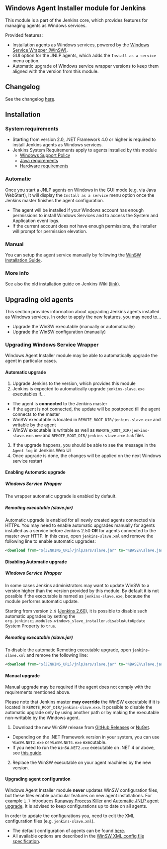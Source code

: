 Windows Agent Installer module for Jenkins
---

This module is a part of the Jenkins core, which provides features for managing agents as Windows services.

Provided features:

* Installation agents as Windows services, powered by the [Windows Service Wrapper (WinSW)](https://github.com/kohsuke/winsw).
* GUI option for the JNLP agents, which adds the `Install as a service` menu option.
* Automatic upgrade of Windows service wrapper versions to keep them aligned with the version from this module.

## Changelog

See the changelog [here](./CHANGELOG.md).

## Installation 

### System requirements

* Starting from version 2.0, .NET Framework 4.0 or higher is required to install Jenkins agents as Windows services.
* Jenkins System Requirements apply to agents installed by this module
  * [Windows Support Policy](https://www.jenkins.io/doc/administration/requirements/windows/)
  * [Java requirements](https://www.jenkins.io/doc/administration/requirements/java/)
  * [Hardware requirements](https://www.jenkins.io/doc/book/installing/#prerequisites)

### Automatic

Once you start a JNLP agents on Windows in the GUI mode (e.g. via Java WebStart), 
It will display the `Install as a service` menu option once the Jenkins master finishes the agent configuration.

* The agent will be installed if your Windows account has enough permissions to install Windows Services and to access the System and Application event logs.
* If the current account does not have enough permissions, the installer will prompt for permission elevation.

### Manual

You can setup the agent service manually by following the [WinSW Installation Guide](https://github.com/kohsuke/winsw/blob/master/doc/installation.md#winsw-installation-guide).

### More info

See also the old installation guide on Jenkins Wiki
([link](https://wiki.jenkins-ci.org/display/JENKINS/Installing+Jenkins+as+a+Windows+service)).


## Upgrading old agents

<!-- TODO: It s a temporary location of the guidelines. They will be moved to Jenkins.io soon -->

This section provides information about upgrading Jenkins agents installed as Windows services.
In order to apply the new features, you may need to...

* Upgrade the WinSW executable (manually or automatically)
* Upgrade the WinSW configuration (manually)

### Upgrading Windows Service Wrapper

Windows Agent Installer module may be able to automatically upgrade the agent in particular cases.

#### Automatic upgrade

1. Upgrade Jenkins to the version, which provides this module
2. Jenkins is expected to automatically upgrade `jenkins-slave.exe` executables if... 
 * The agent is **connected** to the Jenkins master
  * If the agent is not connected, the update will be postponed till the agent connects to the master
 * WinSW executable is located in `REMOTE_ROOT_DIR/jenkins-slave.exe` and writable by the agent 
 * WinSW executable is writable as well as `REMOTE_ROOT_DIR/jenkins-slave.exe.new` and `REMOTE_ROOT_DIR/jenkins-slave.exe.bak` files
3. If the upgrade happens, you should be able to see the message in the `Agent log` in Jenkins Web UI
4. Once upgrade is done, the changes will be applied on the next Windows service restart

#### Enabling Automatic upgrade

##### Windows Service Wrapper

The wrapper automatic upgrade is enabled by default.

##### Remoting executable (slave.jar)

Automatic upgrade is enabled for all newly created agents connected via HTTPs.
You may need to enable automatic upgrades manually for agents installed as a service before Jenkins 2.50 **OR** for agents connected to the master over HTTP.
In this case, open `jenkins-slave.xml` and remove the following line to enable automatic upgrades:

```xml
<download from="${JENKINS_URL}/jnlpJars/slave.jar" to="%BASE%\slave.jar"/>
``` 

#### Disabling Automatic upgrade

##### Windows Service Wrapper

In some cases Jenkins administrators may want to update WinSW to a version higher
than the version provided by this module.
By default it is not possible if the executable is named as `jenkins-slave.exe`, 
because the module performs automatic update.

Starting from version `2.9` ([Jenkins 2.60](https://jenkins.io/changelog/#v2.60)), it is possible to disable such automatic upgrades by setting
the `org.jenkinsci.modules.windows_slave_installer.disableAutoUpdate` System Property
to `true`.

##### Remoting executable (slave.jar)

To disable the automatic Remoting executable upgrade, open `jenkins-slave.xml` and remove the following line:

```xml
<download from="${JENKINS_URL}/jnlpJars/slave.jar" to="%BASE%\slave.jar"/>
```

#### Manual upgrade

Manual upgrade may be required if the agent does not comply with the requirements mentioned above.

Please note that Jenkins master **may override** the WinSW executable 
if it is located in `REMOTE_ROOT_DIR/jenkins-slave.exe`.
It possible to disable the automatic upgrade only by using another path or by making the executable non-writable by the Windows agent.

1. Download the new WinSW release from [GitHub Releases](https://github.com/kohsuke/winsw/releases) or [NuGet](https://www.nuget.org/packages/WinSW/).
 * Depending on the .NET Framework version in your system, 
  you can use `WinSW.NET2.exe` or `WinSW.NET4.exe` executable.
 * If you need to run the `WinSW.NET2.exe` executable on .NET 4 or above, 
  see [this guide](https://github.com/kohsuke/winsw/blob/master/doc/installation.md#making-winsw-1x-compatible-with-net-runtime-40).
2. Replace the WinSW executable on your agent machines by the new version.

#### Upgrading agent configuration

Windows Agent Installer module **never** updates WinSW configuration files, but these files enable particular features on new agent installations.
For example `1.7` introduces [Runaway Process Killer](https://github.com/kohsuke/winsw/blob/master/doc/extensions/runawayProcessKiller.md) and [Automatic JNLP agent upgrade](https://issues.jenkins-ci.org/browse/JENKINS-39237).
It is advised to keep configurations up to date on all agents.

In order to update the configurations you, need to edit the XML configuration files (e.g. `jenkins-slave.xml`).

* The default configuration of agents can be found [here](https://github.com/jenkinsci/windows-slave-installer-module/blob/master/src/main/resources/org/jenkinsci/modules/windows_slave_installer/jenkins-slave.xml).
* All available options are described in the [WinSW XML config file specification](https://github.com/kohsuke/winsw/blob/master/doc/xmlConfigFile.md).
